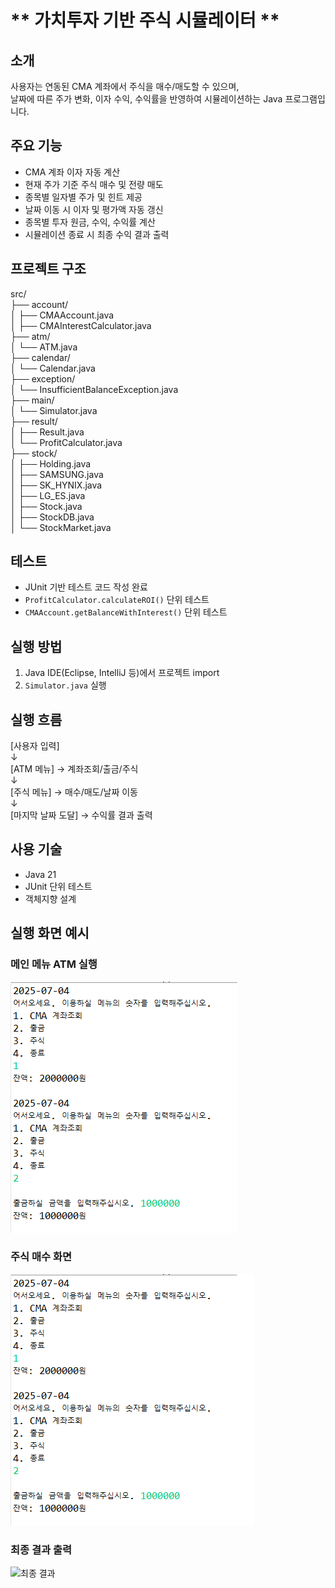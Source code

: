 # ** 가치투자 기반 주식 시뮬레이터 **

## 소개  
사용자는 연동된 CMA 계좌에서 주식을 매수/매도할 수 있으며,  
날짜에 따른 주가 변화, 이자 수익, 수익률을 반영하여 시뮬레이션하는 Java 프로그램입니다.

## 주요 기능 
   - CMA 계좌 이자 자동 계산
   - 현재 주가 기준 주식 매수 및 전량 매도
   - 종목별 일자별 주가 및 힌트 제공
   - 날짜 이동 시 이자 및 평가액 자동 갱신
   - 종목별 투자 원금, 수익, 수익률 계산
   - 시뮬레이션 종료 시 최종 수익 결과 출력

## 프로젝트 구조  
  src/  
    ├── account/  
    │   ├── CMAAccount.java   
    │   ├── CMAInterestCalculator.java  
    ├── atm/  
    │   └── ATM.java  
    ├── calendar/  
    │   └── Calendar.java  
    ├── exception/  
    │   └── InsufficientBalanceException.java  
    ├── main/  
    │   └── Simulator.java  
    ├── result/  
    │   ├── Result.java  
    │   └── ProfitCalculator.java  
    ├── stock/  
    │   ├── Holding.java  
    │   ├── SAMSUNG.java  
    │   ├── SK_HYNIX.java  
    │   ├── LG_ES.java  
    │   ├── Stock.java  
    │   ├── StockDB.java  
    │   └── StockMarket.java 

## 테스트  
   - JUnit 기반 테스트 코드 작성 완료
   - `ProfitCalculator.calculateROI()` 단위 테스트
   -  `CMAAccount.getBalanceWithInterest()` 단위 테스트

## 실행 방법  
   1. Java IDE(Eclipse, IntelliJ 등)에서 프로젝트 import
   2. `Simulator.java` 실행

## 실행 흐름  
   [사용자 입력]  
         ↓  
   [ATM 메뉴] → 계좌조회/출금/주식  
         ↓  
   [주식 메뉴] → 매수/매도/날짜 이동  
         ↓  
   [마지막 날짜 도달] → 수익률 결과 출력  

## 사용 기술  
   - Java 21
   - JUnit 단위 테스트
   - 객체지향 설계

## 실행 화면 예시 

### 메인 메뉴 ATM 실행
![메인 메뉴](images/ATM.png)

### 주식 매수 화면
![주식 매수](images/stock-buy.png)

### 최종 결과 출력
![최종 결과]()
